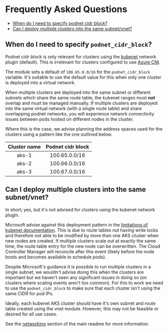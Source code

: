 # Frequently Asked Questions

- [When do I need to specify podnet cidr block?](#when-do-i-need-to-specify-podnetcidrblock)
- [Can I deploy multiple clusters into the same subnet/vnet?](#can-i-deploy-multiple-clusters-into-the-same-subnetvnet)

## When do I need to specify `podnet_cidr_block`?

Podnet cidr block is only relevant for clusters using the [kubenet](https://docs.microsoft.com/en-us/azure/aks/concepts-network#kubenet-basic-networking) network plugin (default). This is irrelevant for clusters configured to use [Azure CNI](https://docs.microsoft.com/en-us/azure/aks/concepts-network#azure-cni-advanced-networking).

The module sets a default of `100.65.0.0/16` for the `podnet_cidr_block` variable. It's suitable to use the default value for this when only one cluster is deployed into a virtual network.

When multiple clusters are deployed into the same subnet or different subnets which share the same route table, the kubenet ranges must **not** overlap and must be managed manually. If multiple clusters are deployed into the same virtual network (with a single route table) and share overlapping podnet networks, you will experience network connectivity issues between pods hosted on different nodes in the cluster.

Where this is the case, we advise planning the address spaces used for the clusters using a pattern like the one outlined below.

| Cluster name | Podnet cidr block |
| :----------: | :---------------: |
|    aks-1     |   100.65.0.0/16   |
|    aks-2     |   100.66.0.0/16   |
|    aks-3     |   100.67.0.0/16   |

## Can I deploy multiple clusters into the same subnet/vnet?

In short; yes, but it's not advised for clusters using the kubenet network plugin.

Microsoft advise against this deployment pattern in the [limitations of kubenet documentation](https://docs.microsoft.com/en-us/azure/aks/configure-kubenet#limitations--considerations-for-kubenet). This is due to route tables not having write locks and therefore not able to be modified by more than one AKS cluster when new nodes are created. If multiple clusters scale out at exactly the same time, the route table entry for the new node can be overwritten. The Cloud Controller Manager will reconcile after this event (likely before the node boots and becomes available to schedule pods).

Despite Microsoft's guidance it is possible to run multiple clusters in a single subnet, we wouldn't advise doing this when the clusters are important but we haven't seen any significant issues in doing so (on clusters where scaling events aren't too common). For this to work we need to use the `podnet_cidr_block` to make sure that each cluster isn't using the same CIDR for pod IPs.

Ideally, each kubenet AKS cluster should have it's own subnet and route table created using the vnet module. However, this may not be feasible or desired for all use cases.

See the [networking](/README.md#networking) section of the main readme for more information.
